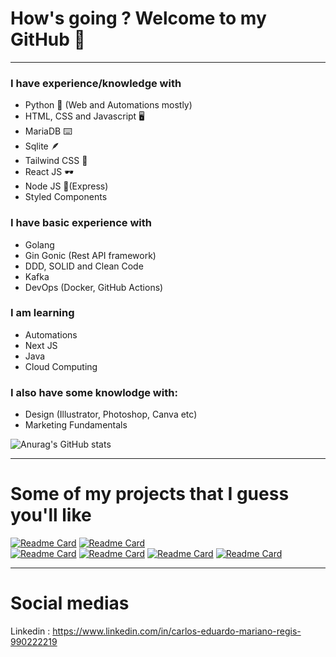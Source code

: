 # How's going ? Welcome to my GitHub 👋

-----------------------------------------------------------------------------------------------------------------------------------------------------------------------

### I have experience/knowledge with

- Python 🐍 (Web and Automations mostly)
- HTML, CSS and Javascript 🖥️
- MariaDB ⌨️
- Sqlite 🪶
- Tailwind CSS 🌊
- React JS 🕶️ 
- Node JS 📗(Express)
- Styled Components

### I have basic experience with 

- Golang 
- Gin Gonic (Rest API framework)
- DDD, SOLID and Clean Code
- Kafka
- DevOps (Docker, GitHub Actions)

### I am learning

- Automations
- Next JS
- Java
- Cloud Computing

### I also have some knowlodge with:

- Design (Illustrator, Photoshop, Canva etc)
- Marketing Fundamentals

![Anurag's GitHub stats](https://github-readme-stats.vercel.app/api?username=CarlosEduardoAD&show_icons=true&theme=radical)

-----------------------------------------------------------------------------------------------------------------------------------------------------------------------

# Some of my projects that I guess you'll like

[![Readme Card](https://github-readme-stats.vercel.app/api/pin/?username=CarlosEduardoAD&repo=sherlock_project&theme=algolia)](https://github.com/CarlosEduardoAD/sherlock_project)<space>
[![Readme Card](https://github-readme-stats.vercel.app/api/pin/?username=CarlosEduardoAD&repo=Flyers&theme=algolia)](https://github.com/CarlosEduardoAD/Flyers)<br>
[![Readme Card](https://github-readme-stats.vercel.app/api/pin/?username=CarlosEduardoAD&repo=nlw-impulse-carlos&theme=algolia)](https://github.com/CarlosEduardoAD/nlw-impulse-carlos)
[![Readme Card](https://github-readme-stats.vercel.app/api/pin/?username=CarlosEduardoAD&repo=starfolio&theme=algolia)](https://github.com/CarlosEduardoAD/starfolio)<space>
 [![Readme Card](https://github-readme-stats.vercel.app/api/pin/?username=CarlosEduardoAD&repo=B4-projeto-nlw-&theme=algolia)](https://github.com/CarlosEduardoAD/B4-projeto-nlw-)<space>
[![Readme Card](https://github-readme-stats.vercel.app/api/pin/?username=CarlosEduardoAD&repo=go_ing-on&theme=algolia)]( https://github.com/CarlosEduardoAD/go_ing-on)<space>


  
-----------------------------------------------------------------------------------------------------------------------------------------------------------------------
  
# Social medias
  
  Linkedin : https://www.linkedin.com/in/carlos-eduardo-mariano-regis-990222219
